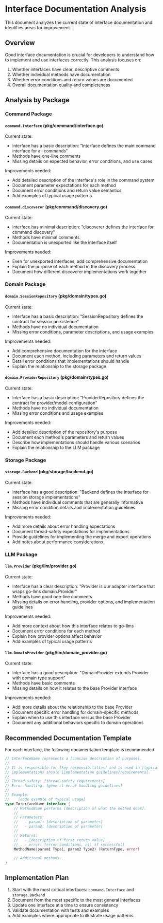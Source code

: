 # Interface Documentation Analysis

This document analyzes the current state of interface documentation and identifies areas for improvement.

## Overview

Good interface documentation is crucial for developers to understand how to implement and use interfaces correctly. This analysis focuses on:

1. Whether interfaces have clear, descriptive comments
2. Whether individual methods have documentation
3. Whether error conditions and return values are documented
4. Overall documentation quality and completeness

## Analysis by Package

### Command Package

#### `command.Interface` (pkg/command/interface.go)

Current state:
- Interface has a basic description: "Interface defines the main command interface for all commands"
- Methods have one-line comments
- Missing details on expected behavior, error conditions, and use cases

Improvements needed:
- Add detailed description of the interface's role in the command system
- Document parameter expectations for each method
- Document error conditions and return value semantics
- Add examples of typical usage patterns

#### `command.discoverer` (pkg/command/discovery.go)

Current state:
- Interface has minimal description: "discoverer defines the interface for command discovery"
- Methods have minimal comments
- Documentation is unexported like the interface itself

Improvements needed:
- Even for unexported interfaces, add comprehensive documentation
- Explain the purpose of each method in the discovery process
- Document how different discoverer implementations work together

### Domain Package

#### `domain.SessionRepository` (pkg/domain/types.go)

Current state:
- Interface has a basic description: "SessionRepository defines the contract for session persistence"
- Methods have no individual documentation
- Missing error conditions, parameter descriptions, and usage examples

Improvements needed:
- Add comprehensive documentation for the interface
- Document each method, including parameters and return values
- Detail error conditions that implementations should handle
- Explain the relationship to the storage package

#### `domain.ProviderRepository` (pkg/domain/types.go)

Current state:
- Interface has a basic description: "ProviderRepository defines the contract for provider/model configuration"
- Methods have no individual documentation
- Missing error conditions and usage examples

Improvements needed:
- Add detailed description of the repository's purpose
- Document each method's parameters and return values
- Describe how implementations should handle various scenarios
- Explain the relationship to the LLM package

### Storage Package

#### `storage.Backend` (pkg/storage/backend.go)

Current state:
- Interface has a good description: "Backend defines the interface for session storage implementations"
- Methods have individual comments that are generally informative
- Missing error condition details and implementation guidelines

Improvements needed:
- Add more details about error handling expectations
- Document thread-safety expectations for implementations
- Provide guidelines for implementing the merge and export operations
- Add notes about performance considerations

### LLM Package

#### `llm.Provider` (pkg/llm/provider.go)

Current state:
- Interface has a clear description: "Provider is our adapter interface that wraps go-llms domain.Provider"
- Methods have good one-line comments
- Missing details on error handling, provider options, and implementation guidelines

Improvements needed:
- Add more context about how this interface relates to go-llms
- Document error conditions for each method
- Explain how provider options affect behavior
- Add examples of typical usage patterns

#### `llm.DomainProvider` (pkg/llm/domain_provider.go)

Current state:
- Interface has a good description: "DomainProvider extends Provider with domain type support"
- Methods have basic comments
- Missing details on how it relates to the base Provider interface

Improvements needed:
- Add more details about the relationship to the base Provider
- Document specific error handling for domain-specific methods
- Explain when to use this interface versus the base Provider
- Document any additional behaviors specific to domain operations

## Recommended Documentation Template

For each interface, the following documentation template is recommended:

```go
// InterfaceName represents a [concise description of purpose].
//
// It is responsible for [key responsibilities] and is used in [typical usage contexts].
// Implementations should [implementation guidelines/requirements].
//
// Thread-safety: [thread-safety requirements]
// Error handling: [general error handling guidelines]
//
// Example:
//    [code example of typical usage]
type InterfaceName interface {
    // MethodName performs [description of what the method does].
    //
    // Parameters:
    //   - param1: [description of parameter]
    //   - param2: [description of parameter]
    //
    // Returns:
    //   - [description of first return value]
    //   - error: [error conditions, nil if successful]
    MethodName(param1 Type1, param2 Type2) (ReturnType, error)
    
    // Additional methods...
}
```

## Implementation Plan

1. Start with the most critical interfaces: `command.Interface` and `storage.Backend`
2. Document from the most specific to the most general interfaces
3. Update one interface at a time to ensure consistency
4. Validate documentation with tests and examples
5. Add examples where appropriate to illustrate usage patterns
